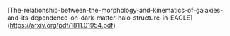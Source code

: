 [The-relationship-between-the-morphology-and-kinematics-of-galaxies-and-its-dependence-on-dark-matter-halo-structure-in-EAGLE] (https://arxiv.org/pdf/1811.01954.pdf)

